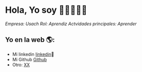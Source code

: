 # Hola, Yo soy <Luis Barrera>  👋👨‍💻👩‍💻

*Empresa: Usach*
*Rol: Aprendiz*
*Actvidades principales: Aprender*


## Yo en la web 🌎:
- Mi linkedin <a href="<linkedin.com/in/luis-roberto-barrera-gonzalez-8496a5a9>">linkedin</a>💼
- Mi Github <a href="<luisbarre2003>">Github</a>
- Otro: <a href="<>"> XX</a>